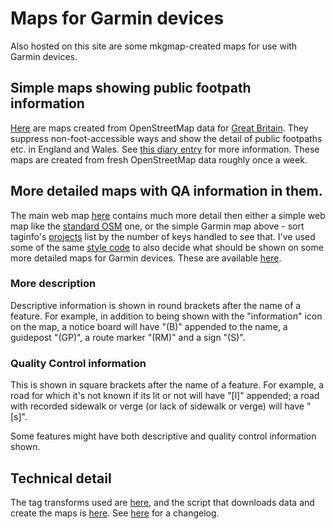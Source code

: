# Maps for Garmin devices

Also hosted on this site are some mkgmap-created maps for use with Garmin devices.

## Simple maps showing public footpath information

[Here](../mkgmap_maps/ajt2/) are maps created from OpenStreetMap data for [Great Britain](http://download.geofabrik.de/europe/great-britain.html).  They suppress non-foot-accessible ways and show the detail of public footpaths etc. in England and Wales.  See [this diary entry](https://www.openstreetmap.org/user/SomeoneElse/diary/400106) for more information.  These maps are created from fresh OpenStreetMap data roughly once a week.

## More detailed maps with QA information in them.

The main web map [here](map.html) contains much more detail then either a simple web map like the [standard OSM](https://www.openstreetmap.org/#map=14/51.7247/-0.7161&layers=S) one, or the simple Garmin map above - sort taginfo's [projects](https://taginfo.openstreetmap.org/projects) list by the number of keys handled to see that.  I've used some of the same [style code](https://github.com/SomeoneElseOSM/SomeoneElse-style/blob/master/style.lua) to also decide what should be shown on some more detailed maps for Garmin devices.  These are available [here](../mkgmap_maps/ajt03/).

### More description

Descriptive information is shown in round brackets after the name of a feature.  For example, in addition to being shown with the "information" icon on the map, a notice board will have "(B)" appended to the name, a guidepost "(GP)", a route marker "(RM)" and a sign "(S)".

### Quality Control information

This is shown in square brackets after the name of a feature.  For example, a road for which it's not known if its lit or not will have "[l]" appended; a road with recorded sidewalk or verge (or lack of sidewalk or verge) will have "[s]".

Some features might have both descriptive and quality control information shown.

## Technical detail

The tag transforms used are [here](https://github.com/SomeoneElseOSM/mkgmap_style_ajt/blob/master/transform_03.lua), and the script that downloads data and create the maps is [here](https://github.com/SomeoneElseOSM/mkgmap_style_ajt/blob/master/transform_03.lua).  See [here](changelog_mkgmap.html) for a changelog.



